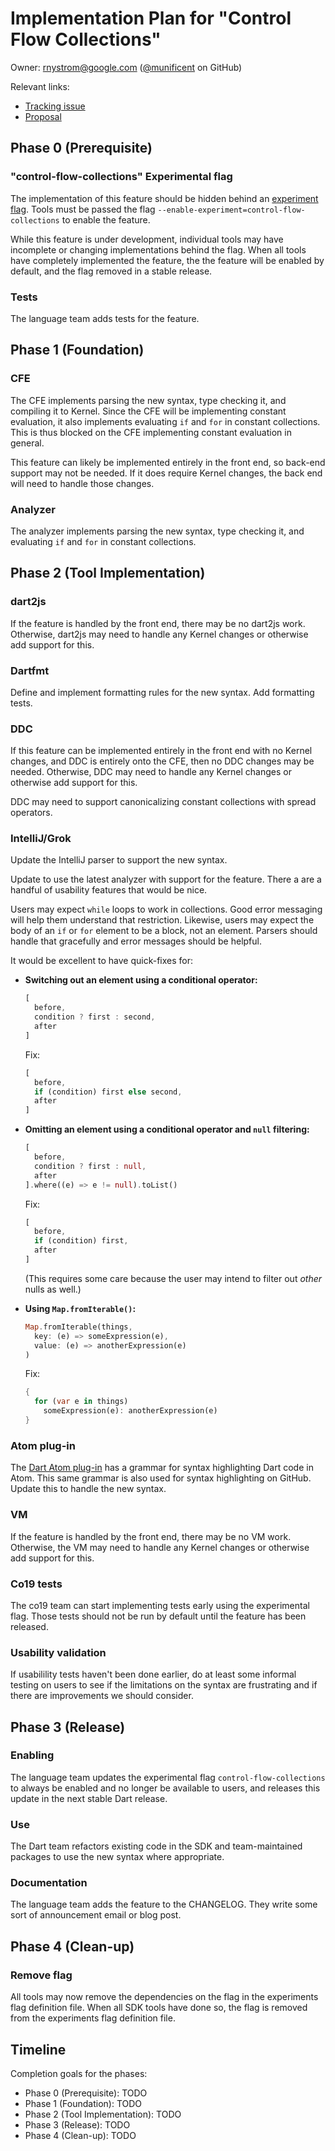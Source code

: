 # Implementation Plan for "Control Flow Collections"

Owner: rnystrom@google.com ([@munificent](https://github.com/munificent/) on GitHub)

Relevant links:

* [Tracking issue](https://github.com/dart-lang/language/issues/78)
* [Proposal](https://github.com/dart-lang/language/blob/master/working/control-flow-collections/feature-specification.md)

## Phase 0 (Prerequisite)

### "control-flow-collections" Experimental flag

The implementation of this feature should be hidden behind an [experiment
flag][]. Tools must be passed the flag
`--enable-experiment=control-flow-collections` to enable the feature.

[experiment flag]: https://github.com/dart-lang/sdk/blob/master/docs/process/experimental-flags.md

While this feature is under development, individual tools may have incomplete or
changing implementations behind the flag. When all tools have completely
implemented the feature, the the feature will be enabled by default, and the
flag removed in a stable release.

### Tests

The language team adds tests for the feature.

## Phase 1 (Foundation)

### CFE

The CFE implements parsing the new syntax, type checking it, and compiling it to
Kernel. Since the CFE will be implementing constant evaluation, it also
implements evaluating `if` and `for` in constant collections. This is thus
blocked on the CFE implementing constant evaluation in general.

This feature can likely be implemented entirely in the front end, so back-end
support may not be needed. If it does require Kernel changes, the back end will
need to handle those changes.

### Analyzer

The analyzer implements parsing the new syntax, type checking it, and
evaluating `if` and `for` in constant collections.

## Phase 2 (Tool Implementation)

### dart2js

If the feature is handled by the front end, there may be no dart2js work.
Otherwise, dart2js may need to handle any Kernel changes or otherwise add
support for this.

### Dartfmt

Define and implement formatting rules for the new syntax. Add formatting tests.

### DDC

If this feature can be implemented entirely in the front end with no Kernel
changes, and DDC is entirely onto the CFE, then no DDC changes may be needed.
Otherwise, DDC may need to handle any Kernel changes or otherwise add support
for this.

DDC may need to support canonicalizing constant collections with spread
operators.

### IntelliJ/Grok

Update the IntelliJ parser to support the new syntax.

Update to use the latest analyzer with support for the feature. There a are a
handful of usability features that would be nice.

Users may expect `while` loops to work in collections. Good error messaging will
help them understand that restriction. Likewise, users may expect the body of an
`if` or `for` element to be a block, not an element. Parsers should handle that
gracefully and error messages should be helpful.

It would be excellent to have quick-fixes for:

*   **Switching out an element using a conditional operator:**

    ```dart
    [
      before,
      condition ? first : second,
      after
    ]
    ```

    Fix:

    ```dart
    [
      before,
      if (condition) first else second,
      after
    ]
    ```

*   **Omitting an element using a conditional operator and `null` filtering:**

    ```dart
    [
      before,
      condition ? first : null,
      after
    ].where((e) => e != null).toList()
    ```

    Fix:

    ```dart
    [
      before,
      if (condition) first,
      after
    ]
    ```

    (This requires some care because the user may intend to filter out *other*
    nulls as well.)

*   **Using `Map.fromIterable()`:**

    ```dart
    Map.fromIterable(things,
      key: (e) => someExpression(e),
      value: (e) => anotherExpression(e)
    )
    ```

    Fix:

    ```dart
    {
      for (var e in things)
        someExpression(e): anotherExpression(e)
    }
    ```

### Atom plug-in

The [Dart Atom plug-in][atom] has a grammar for syntax highlighting Dart code in
Atom. This same grammar is also used for syntax highlighting on GitHub. Update
this to handle the new syntax.

[atom]: https://github.com/dart-atom/dart

### VM

If the feature is handled by the front end, there may be no VM work. Otherwise,
the VM may need to handle any Kernel changes or otherwise add support for this.

### Co19 tests

The co19 team can start implementing tests early using the experimental flag.
Those tests should not be run by default until the feature has been released.

### Usability validation

If usabilility tests haven't been done earlier, do at least some informal
testing on users to see if the limitations on the syntax are frustrating and if
there are improvements we should consider.

## Phase 3 (Release)

### Enabling

The language team updates the experimental flag `control-flow-collections` to
always be enabled and no longer be available to users, and releases this update
in the next stable Dart release.

### Use

The Dart team refactors existing code in the SDK and team-maintained packages
to use the new syntax where appropriate.

### Documentation

The language team adds the feature to the CHANGELOG. They write some sort of
announcement email or blog post.

## Phase 4 (Clean-up)

### Remove flag

All tools may now remove the dependencies on the flag in the experiments flag
definition file. When all SDK tools have done so, the flag is removed from the
experiments flag definition file.

## Timeline

Completion goals for the phases:

*   Phase 0 (Prerequisite): TODO
*   Phase 1 (Foundation): TODO
*   Phase 2 (Tool Implementation): TODO
*   Phase 3 (Release): TODO
*   Phase 4 (Clean-up): TODO
